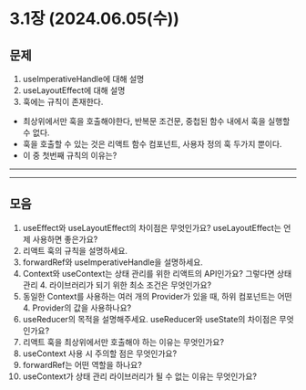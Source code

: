 # 3.1장 (2024.06.05(수))

## 문제

1. useImperativeHandle에 대해 설명
2. useLayoutEffect에 대해 설명
3. 훅에는 규칙이 존재한다.

- 최상위에서만 훅을 호출해야한다, 반복문 조건문, 중첩된 함수 내에서 훅을 실행할 수 없다.
- 훅을 호출할 수 있는 것은 리액트 함수 컴포넌트, 사용자 정의 훅 두가지 뿐이다.
- 이 중 첫번째 규칙의 이유는?

---

---

## 모음

1. useEffect와 useLayoutEffect의 차이점은 무엇인가요? useLayoutEffect는 언제 사용하면 좋은가요?
2. 리액트 훅의 규칙을 설명하세요.
3. forwardRef와 useImperativeHandle을 설명하세요.
4. Context와 useContext는 상태 관리를 위한 리액트의 API인가요? 그렇다면 상태 관리 4. 라이브러리가 되기 위한 최소 조건은 무엇인가요?
5. 동일한 Context를 사용하는 여러 개의 Provider가 있을 때, 하위 컴포넌트는 어떤 4. Provider의 값을 사용하나요?
6. useReducer의 목적을 설명해주세요. useReducer와 useState의 차이점은 무엇인가요?
7. 리액트 훅을 최상위에서만 호출해야 하는 이유는 무엇인가요?
8. useContext 사용 시 주의할 점은 무엇인가요?
9. forwardRef는 어떤 역할을 하나요?
10. useContext가 상태 관리 라이브러리가 될 수 없는 이유는 무엇인가요?
